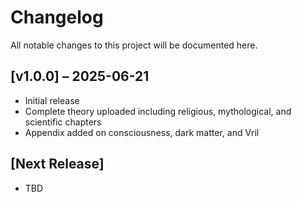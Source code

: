 # Changelog

All notable changes to this project will be documented here.

## [v1.0.0] – 2025-06-21
- Initial release
- Complete theory uploaded including religious, mythological, and scientific chapters
- Appendix added on consciousness, dark matter, and Vril

## [Next Release]
- TBD
